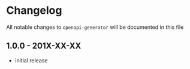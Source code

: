# Changelog

All notable changes to `openapi-generator` will be documented in this file

## 1.0.0 - 201X-XX-XX

- initial release
